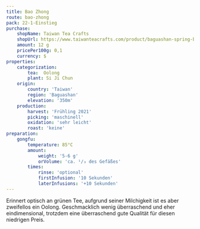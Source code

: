 ```yaml
---
title: Bao Zhong
route: bao-zhong
pack: 22-1-Einstieg
purchase:
    shopName: Taiwan Tea Crafts
    shopUrl: https://www.taiwanteacrafts.com/product/baguashan-spring-bao-zhong-tea/
    amount: 12 g
    pricePer100g: 0,1
    currency: $
properties:
    categorization:
        tea:  Oolong
        plant: Si Ji Chun
    origin: 
        country: 'Taiwan'
        region: 'Baguashan'
        elevation: '350m'
    production:
        harvest: 'Frühling 2021'
        picking: 'maschinell'
        oxidation: 'sehr leicht'
        roast: 'keine'
preparation:
    gongfu:
        temperature: 85°C
        amount:
            weight: '5-6 g'
            orVolume: 'ca. ¹/₃ des Gefäßes'
        times:
            rinse: 'optional'
            firstInfusion: '10 Sekunden'
            laterInfusions: '+10 Sekunden'
---
```

Erinnert optisch an grünen Tee, aufgrund seiner Milchigkeit ist es aber zweifellos ein Oolong. Geschmacklich wenig überraschend und eher eindimensional, trotzdem eine überraschend gute Qualität für diesen niedrigen Preis.